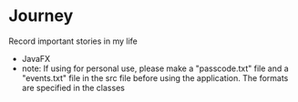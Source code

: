 # Journey
Record important stories in my life
- JavaFX
- note: If using for personal use, please make a "passcode.txt" file and a "events.txt" file in the src file
      before using the application. The formats are specified in the classes
